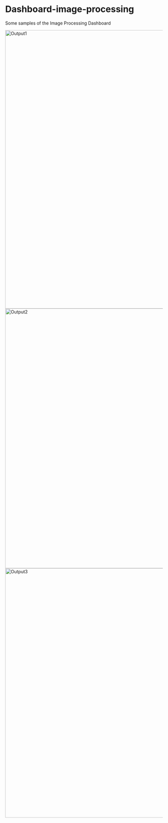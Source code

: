 # Dashboard-image-processing
Some samples of the Image Processing Dashboard

<img width="890" alt="Output1" src="https://github.com/tariqaxix/Dashboard-image-processing/assets/87133084/86ce6261-cee1-4dff-853d-c0bf79092923">

<img width="830" alt="Output2" src="https://github.com/tariqaxix/Dashboard-image-processing/assets/87133084/bb1d5a4b-1114-4c95-9932-977fc9bef5ff">

<img width="797" alt="Output3" src="https://github.com/tariqaxix/Dashboard-image-processing/assets/87133084/3cd41964-2e75-4a14-ac15-12f632a11591">


